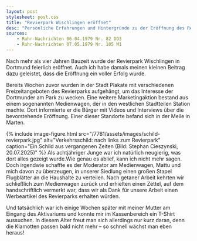 ```yaml
---
layout: post
stylesheet: post.css
title: "Revierpark Wischlingen eröffnet"
desc: "Persönliche Erfahrungen und Hintergründe zu der Eröffnung des Revierparks Wischlingen in Dortmund"
sources:
    - Ruhr-Nachrichten 06.04.1979 Nr. 82 DO3
    - Ruhr-Nachrichten 07.05.1979 Nr. 105 M1
---
```


Nach mehr als vier Jahren Bauzeit wurde der Revierpark Wischlingen in Dortmund feierlich eröffnet. Auch ich habe damals meinen kleinen Beitrag dazu geleistet, dass die Eröffnung ein voller Erfolg wurde.

Bereits Wochen zuvor wurden in der Stadt Plakate mit verschiedenen Freizeitangeboten des Revierparks aufgehängt, um das Interesse der Dortmunder am Park zu wecken. Eine weitere Marketingaktion bestand aus einem sogenannten Medienwagen, der in den westlichen Stadtteilen Station machte. Dort informierte er die Bürger mit Videos und Interviews über die bevorstehende Eröffnung. Einer dieser Standorte befand sich in der Meile in Marten.

{% include image-figure.html src="/7781/assets/images/schild-revierpark.jpg" alt="Verkehrsschild: nach links zum Revierpark" caption="Ein Schild aus vergangenen Zeiten (Bild: Stephan Cieszynski, 20.07.2025)" %}
Als achtjähriger Junge war ich natürlich neugierig, was dort alles gezeigt wurde.Wie genau es ablief, kann ich nicht mehr sagen. Doch irgendwie schaffte es der Moderator am Medienwagen, Mattu und mich davon zu überzeugen, in unserer Siedlung einen großen Stapel Flugblätter an die Haushalte zu verteilen. Nach getaner Arbeit kehrten wir schließlich zum Medienwagen zurück und erhielten einen Zettel, auf dem handschriftlich vermerkt war, dass wir als Dank für unsere Arbeit einen Werbeartikel des Revierparks erhalten würden. 

Und tatsächlich war ich einige Wochen später mit meiner Mutter am Eingang des Aktivariums und konnte mir im Kassenbereich ein T-Shirt aussuchen. In diesem Alter freut man sich allerdings nur kurz daran, denn die Klamotten passen bald nicht mehr – so schnell wächst man eben heraus!
